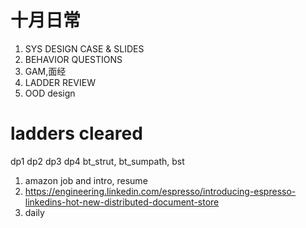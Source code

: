 # 十月日常
1. SYS DESIGN CASE & SLIDES
2. BEHAVIOR QUESTIONS
3. GAM,面经
4. LADDER REVIEW
5. OOD design

# ladders cleared
dp1 dp2 dp3 dp4
bt_strut, bt_sumpath, bst


1. amazon job and intro, resume
2. https://engineering.linkedin.com/espresso/introducing-espresso-linkedins-hot-new-distributed-document-store
3. daily
